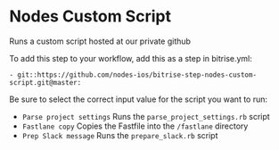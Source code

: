 # Nodes Custom Script

Runs a custom script hosted at our private github

To add this step to your workflow, add this as a step in bitrise.yml:

`- git::https://github.com/nodes-ios/bitrise-step-nodes-custom-script.git@master:`

Be sure to select the correct input value for the script you want to run:

- `Parse project settings` Runs the `parse_project_settings.rb` script
- `Fastlane copy` Copies the Fastfile into the `/fastlane` directory
-  `Prep Slack message` Runs the `prepare_slack.rb` script

